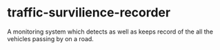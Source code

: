 # traffic-survilience-recorder
A monitoring system which detects as well as keeps record of the all the vehicles passing by on a road. 

